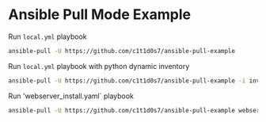 # Ansible Pull Mode Example

Run `local.yml` playbook

```bash
ansible-pull -U https://github.com/c1t1d0s7/ansible-pull-example
```

Run `local.yml` playbook with python dynamic inventory

```bash
ansible-pull -U https://github.com/c1t1d0s7/ansible-pull-example -i inventory/hosts.py
```

Run 'webserver_install.yaml` playbook

```bash
ansible-pull -U https://github.com/c1t1d0s7/ansible-pull-example webserver_install.yml
```

